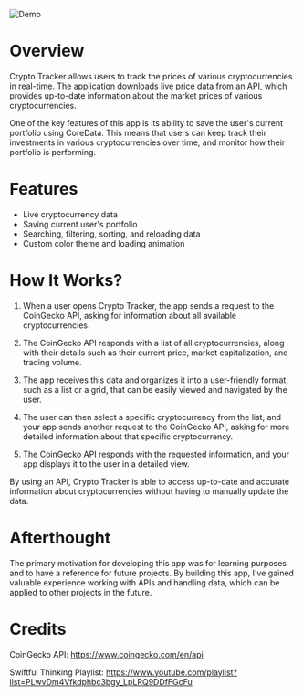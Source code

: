![Demo](https://i.imgur.com/xXVfkaF.png)

# Overview

Crypto Tracker allows users to track the prices of various cryptocurrencies in real-time. The application downloads live price data from an API, which provides up-to-date information about the market prices of various cryptocurrencies.

One of the key features of this app is its ability to save the user's current portfolio using CoreData. This means that users can keep track their investments in various cryptocurrencies over time, and monitor how their portfolio is performing.
&nbsp;

# Features

 - Live cryptocurrency data
 - Saving current user's portfolio
 - Searching, filtering, sorting, and reloading data
 - Custom color theme and loading animation


# How It Works?

 1. When a user opens Crypto Tracker, the app sends a request to the CoinGecko API, asking for information about all available cryptocurrencies.
 
 2. The CoinGecko API responds with a list of all cryptocurrencies, along with their details such as their current price, market capitalization, and trading volume.
 
 3. The app receives this data and organizes it into a user-friendly format, such as a list or a grid, that can be easily viewed and navigated by the user.

 4. The user can then select a specific cryptocurrency from the list, and your app sends another request to the CoinGecko API, asking for more detailed information about that specific cryptocurrency.

 5. The CoinGecko API responds with the requested information, and your app displays it to the user in a detailed view.

By using an API, Crypto Tracker is able to access up-to-date and accurate information about cryptocurrencies without having to manually update the data.


# Afterthought

The primary motivation for developing this app was for learning purposes and to have a reference for future projects. By building this app, I've gained valuable experience working with APIs and handling data, which can be applied to other projects in the future.


# Credits

CoinGecko API: https://www.coingecko.com/en/api

Swiftful Thinking Playlist: https://www.youtube.com/playlist?list=PLwvDm4Vfkdphbc3bgy_LpLRQ9DDfFGcFu
